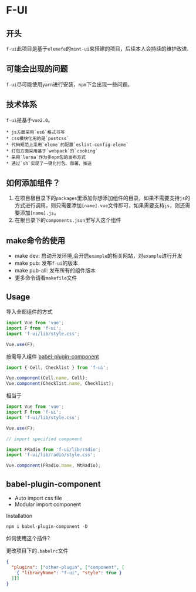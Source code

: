 # F-UI

## 开头
`f-ui`此项目是基于`elemefe`的`mint-ui`来搭建的项目，后续本人会持续的维护改进.

## 可能会出现的问题
`f-ui`尽可能使用`yarn`进行安装，`npm`下会出现一些问题。

## 技术体系

`f-ui`是基于`vue2.0`。

	* js方面采用`es6`格式书写
	* css模块化用的是`postcss`
	* 代码规范上采用`eleme`的配置`eslint-config-eleme`
	* 打包方面采用基于`webpack`的`cooking`
	* 采用`lerna`作为多npm包的发布方式
	* 通过`sh`实现了一键化打包、部署、推送

## 如何添加组件？

1. 在项目根目录下的`packages`里添加你想添加组件的目录，如果不需要支持`js`的方式进行调用，则只需要添加`[name].vue`文件即可，如果需要支持`js`，则还需要添加`[name].js`。
2. 在根目录下的`components.json`里写入这个组件

## make命令的使用

* make dev: 启动开发环境,会开启`example`的相关网站，对`example`进行开发
* make pub: 发布`f-ui`的版本
* make pub-all: 发布所有的组件版本
* 更多命令请看`makefile`文件

## Usage

导入全部组件的方式

```javascript
import Vue from 'vue';
import F from 'f-ui';
import 'f-ui/lib/style.css';

Vue.use(F);
```
按需导入组件
[babel-plugin-component](https://www.npmjs.com/package/babel-plugin-component)

```javascript
import { Cell, Checklist } from 'f-ui';

Vue.component(Cell.name, Cell);
Vue.component(Checklist.name, Checklist);
```
相当于

```javascript
import Vue from 'vue';
import F from 'f-ui';
import 'f-ui/lib/style.css';

Vue.use(F);

// import specified component

import FRadio from 'f-ui/lib/radio';
import 'f-ui/lib/radio/style.css';

Vue.component(FRadio.name, MtRadio);
```

## babel-plugin-component
- Auto import css file
- Modular import component

Installation
```shell
npm i babel-plugin-component -D
```

如何使用这个插件?

更改项目下的`.babelrc`文件

```json
{
  "plugins": ["other-plugin", ["component", [
    { "libraryName": "f-ui", "style": true }
  ]]]
}
```
